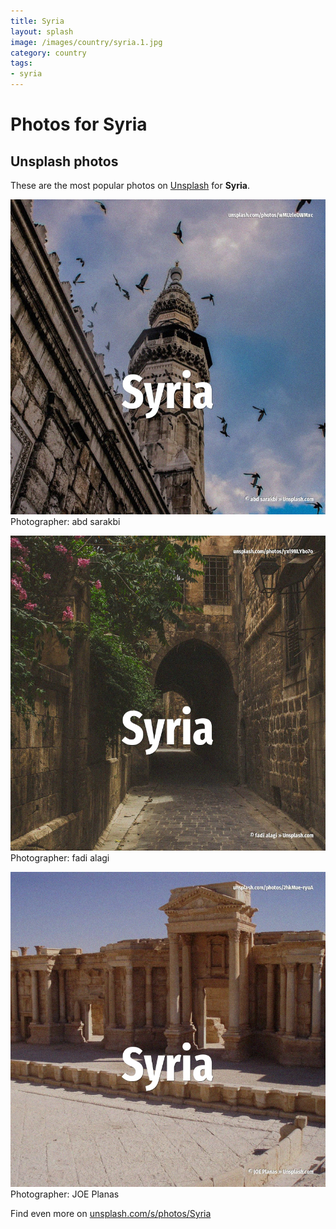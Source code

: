 ```yaml
---
title: Syria
layout: splash
image: /images/country/syria.1.jpg
category: country
tags:
- syria
---
```

# Photos for Syria
 
## Unsplash photos
These are the most popular photos on [Unsplash](https://unsplash.com) for **Syria**.
 
![Syria](/images/country/syria.1.jpg)
Photographer:  abd sarakbi
 
![Syria](/images/country/syria.2.jpg)
Photographer:  fadi alagi
 
![Syria](/images/country/syria.3.jpg)
Photographer:  JOE Planas
 
Find even more on [unsplash.com/s/photos/Syria](https://unsplash.com/s/photos/Syria)
 

